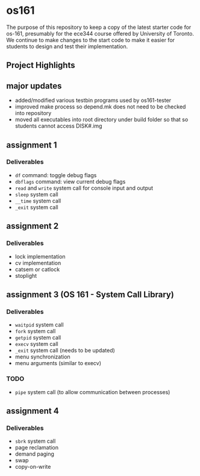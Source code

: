 os161
=====

The purpose of this repository to keep a copy of the latest starter code for 
os-161, presumably for the ece344 course offered by University of Toronto. We 
continue to make changes to the start code to make it easier for students to
design and test their implementation.

Project Highlights
-------------

major updates
-------------

* added/modified various testbin programs used by os161-tester
* improved make process so depend.mk does not need to be checked into repository
* moved all executables into root directory under build folder so that so students cannot access DISK#.img 

assignment 1
------------

### Deliverables

* `df` command: toggle debug flags
* `dbflags` command:  view current debug flags
* `read` and `write` system call for console input and output
* `sleep` system call
* `__time` system call
* `_exit` system call


assignment 2
------------

### Deliverables

* lock implementation
* cv implementation
* catsem or catlock
* stoplight

assignment 3 (OS 161 - System Call Library)
------------

### Deliverables

* `waitpid` system call
* `fork` system call
* `getpid` system call
* `execv` system call
* `_exit` system call (needs to be updated)
* menu synchronization
* menu arguments (similar to execv)

### TODO

* `pipe` system call (to allow communication between processes)

assignment 4
------------

### Deliverables

* `sbrk` system call
* page reclamation
* demand paging
* swap
* copy-on-write

